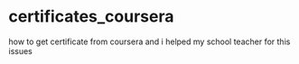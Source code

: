 # certificates_coursera
how to get certificate from coursera and i helped my school teacher for this issues
